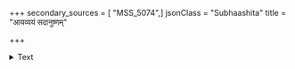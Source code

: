 +++
secondary_sources = [ "MSS_5074",]
jsonClass = "Subhaashita"
title = "आयव्ययं सदानुष्णम्"

+++

<details><summary>Text</summary>

आयव्ययं सदानुष्णं छेदनं संशयस्य च।  
अनिशं तस्य च ज्ञानं मन्त्रिणां त्रिविधं फलम्॥
</details>
